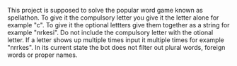 This project is supposed to solve the popular word game known as spellathon. To give it the compulsory letter you give it the letter alone for example "c". To give it the optional lettters give them together as a string for example "nrkesi". Do not include the compulsory letter with the otional letter. If a letter shows up multiple times input it multiple times for example "nrrkes". In its current state the bot does not filter out plural words, foreign words or proper names.
